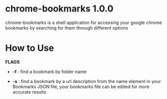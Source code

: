 chrome-bookmarks 1.0.0
============

chrome-bookmarks is a shell application for accessing your google chrome bookmarks by searching for them through different options 

How to Use
============
**FLAGS**
* **-f** : find a bookmark by folder name

* **-s** : find a bookmark by a url description from the name element in your Bookmarks JSON file, your bookmarks file can be edited for more accurate results
